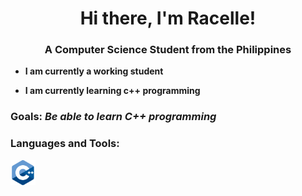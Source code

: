 <h1 align="center">Hi there, I'm Racelle!</h1>
<h3 align="center">A Computer Science Student from the Philippines</h3>

- <p><b>I am currently a working student</b></p>
- <p><b>I am currently learning c++ programming</b></p>
<h3 align="left">Goals: <i>Be able to learn C++ programming</i></h3>
<p align="left">
</p>

<h3 align="left">Languages and Tools:</h3>
<p align="left"> <a href="https://www.w3schools.com/cpp/" target="_blank" rel="noreferrer"> <img src="https://raw.githubusercontent.com/devicons/devicon/master/icons/cplusplus/cplusplus-original.svg" alt="cplusplus" width="40" height="40"/> </a> </p>
